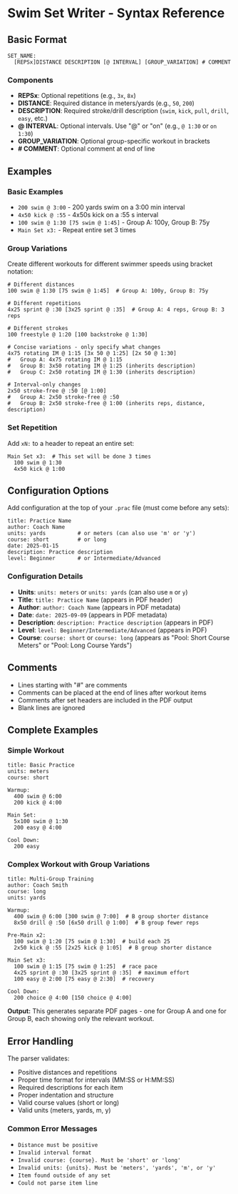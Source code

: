 # Swim Set Writer - Syntax Reference

## Basic Format

```
SET_NAME:
  [REPSx]DISTANCE DESCRIPTION [@ INTERVAL] [GROUP_VARIATION] # COMMENT
```

### Components

- **REPSx**: Optional repetitions (e.g., `3x`, `8x`)
- **DISTANCE**: Required distance in meters/yards (e.g., `50`, `200`)
- **DESCRIPTION**: Required stroke/drill description (`swim`, `kick`, `pull`, `drill`, `easy`, etc.)
- **@ INTERVAL**: Optional intervals. Use "@" or "on" (e.g., `@ 1:30` or `on 1:30`)
- **GROUP_VARIATION**: Optional group-specific workout in brackets
- **# COMMENT**: Optional comment at end of line

## Examples

### Basic Examples
- `200 swim @ 3:00` - 200 yards swim on a 3:00 min interval
- `4x50 kick @ :55` - 4x50s kick on a :55 s interval  
- `100 swim @ 1:30 [75 swim @ 1:45]` - Group A: 100y, Group B: 75y
- `Main Set x3:` - Repeat entire set 3 times

### Group Variations

Create different workouts for different swimmer speeds using bracket notation:

```prac
# Different distances
100 swim @ 1:30 [75 swim @ 1:45]  # Group A: 100y, Group B: 75y

# Different repetitions  
4x25 sprint @ :30 [3x25 sprint @ :35]  # Group A: 4 reps, Group B: 3 reps

# Different strokes
100 freestyle @ 1:20 [100 backstroke @ 1:30]

# Concise variations - only specify what changes
4x75 rotating IM @ 1:15 [3x 50 @ 1:25] [2x 50 @ 1:30]
#   Group A: 4x75 rotating IM @ 1:15
#   Group B: 3x50 rotating IM @ 1:25 (inherits description)  
#   Group C: 2x50 rotating IM @ 1:30 (inherits description)

# Interval-only changes
2x50 stroke-free @ :50 [@ 1:00]
#   Group A: 2x50 stroke-free @ :50
#   Group B: 2x50 stroke-free @ 1:00 (inherits reps, distance, description)
```

### Set Repetition

Add `xN:` to a header to repeat an entire set:

```prac
Main Set x3:  # This set will be done 3 times
  100 swim @ 1:30
  4x50 kick @ 1:00
```

## Configuration Options

Add configuration at the top of your `.prac` file (must come before any sets):

```prac
title: Practice Name
author: Coach Name
units: yards          # or meters (can also use 'm' or 'y')
course: short         # or long
date: 2025-01-15
description: Practice description
level: Beginner       # or Intermediate/Advanced
```

### Configuration Details

- **Units**: `units: meters` or `units: yards` (can also use `m` or `y`)
- **Title**: `title: Practice Name` (appears in PDF header)
- **Author**: `author: Coach Name` (appears in PDF metadata)  
- **Date**: `date: 2025-09-09` (appears in PDF metadata)
- **Description**: `description: Practice description` (appears in PDF)
- **Level**: `level: Beginner/Intermediate/Advanced` (appears in PDF)
- **Course**: `course: short` or `course: long` (appears as "Pool: Short Course Meters" or "Pool: Long Course Yards")

## Comments

- Lines starting with "#" are comments
- Comments can be placed at the end of lines after workout items
- Comments after set headers are included in the PDF output
- Blank lines are ignored

## Complete Examples

### Simple Workout
```prac
title: Basic Practice
units: meters
course: short

Warmup:
  400 swim @ 6:00
  200 kick @ 4:00

Main Set:
  5x100 swim @ 1:30
  200 easy @ 4:00

Cool Down:
  200 easy
```

### Complex Workout with Group Variations
```prac
title: Multi-Group Training
author: Coach Smith
course: long
units: yards

Warmup:
  400 swim @ 6:00 [300 swim @ 7:00]  # B group shorter distance
  8x50 drill @ :50 [6x50 drill @ 1:00]  # B group fewer reps

Pre-Main x2:
  100 swim @ 1:20 [75 swim @ 1:30]  # build each 25
  2x50 kick @ :55 [2x25 kick @ 1:05]  # B group shorter distance

Main Set x3:
  100 swim @ 1:15 [75 swim @ 1:25]  # race pace
  4x25 sprint @ :30 [3x25 sprint @ :35]  # maximum effort
  100 easy @ 2:00 [75 easy @ 2:30]  # recovery

Cool Down:
  200 choice @ 4:00 [150 choice @ 4:00]
```

**Output:** This generates separate PDF pages - one for Group A and one for Group B, each showing only the relevant workout.

## Error Handling

The parser validates:
- Positive distances and repetitions
- Proper time format for intervals (MM:SS or H:MM:SS)
- Required descriptions for each item
- Proper indentation and structure
- Valid course values (short or long)
- Valid units (meters, yards, m, y)

### Common Error Messages
- `Distance must be positive`
- `Invalid interval format`
- `Invalid course: {course}. Must be 'short' or 'long'`
- `Invalid units: {units}. Must be 'meters', 'yards', 'm', or 'y'`
- `Item found outside of any set`
- `Could not parse item line`
